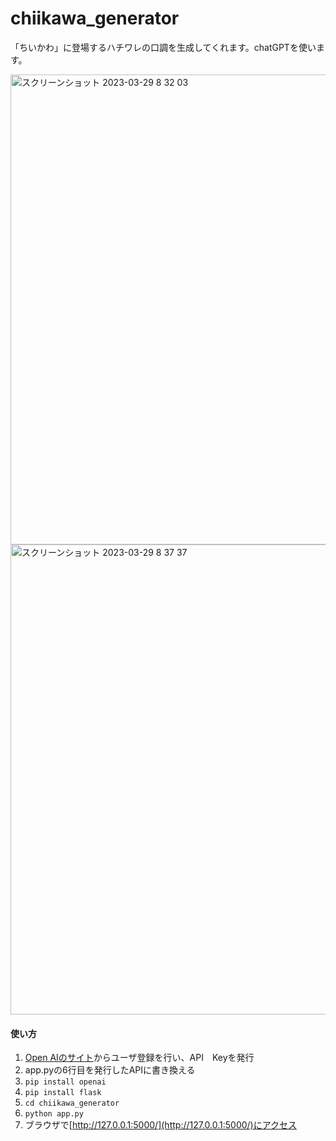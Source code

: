 # chiikawa_generator
「ちいかわ」に登場するハチワレの口調を生成してくれます。chatGPTを使います。


<img width="752" alt="スクリーンショット 2023-03-29 8 32 03" src="https://user-images.githubusercontent.com/74520178/228389927-97249eb1-4a84-4f27-bee5-5baf44d7d735.png">

<img width="752" alt="スクリーンショット 2023-03-29 8 37 37" src="https://user-images.githubusercontent.com/74520178/228390280-4ea3547e-2447-43cb-a1d4-b06ce40e29ed.png">

#### 使い方
1. [Open AIのサイト](https://platform.openai.com/overview)からユーザ登録を行い、API　Keyを発行
2. app.pyの6行目を発行したAPIに書き換える
3. `pip install openai`
4. `pip install flask`
5. `cd chiikawa_generator`
6. `python app.py`
7. ブラウザで[http://127.0.0.1:5000/](http://127.0.0.1:5000/)にアクセス

